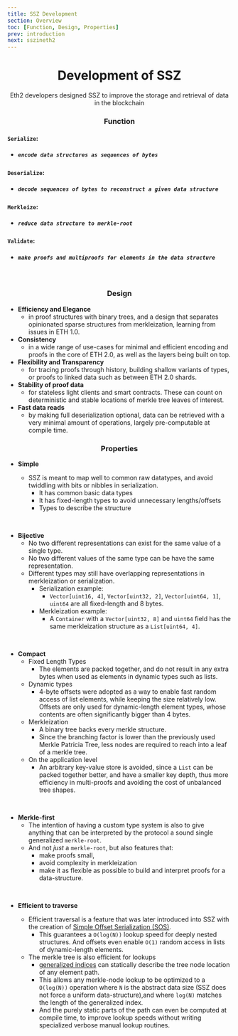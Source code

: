 ```yaml
---
title: SSZ Development
section: Overview
toc: [Function, Design, Properties]
prev: introduction
next: sszineth2
---
```


<div align='center' id='Function'>

# Development of SSZ

Eth2 developers designed SSZ to improve the storage and retrieval of data in the blockchain

### Function

</div>
<div align='start'>

#### `Serialize`: 
- ##### `encode data structures as sequences of bytes`
    
#### `Deserialize`: 
- ##### `decode sequences of bytes to reconstruct a given data structure`

#### `Merkleize`:
- ##### `reduce data structure to merkle-root`

#### `Validate`:
- ##### `make proofs and multiproofs for elements in the data structure`

</div>
<div align='center' id='Design'>

<br/>

### Design

</div>
<div align='start'>

- **Efficiency and Elegance** 
  - in proof structures with binary trees, and a design that separates opinionated sparse structures from merkleization, learning from issues in ETH 1.0.
- **Consistency** 
  - in a wide range of use-cases for minimal and efficient encoding and proofs in the core of ETH 2.0, as well as the layers being built on top.
- **Flexibility and Transparency** 
  - for tracing proofs through history, building shallow variants of types, or proofs to linked data such as between ETH 2.0 shards.
- **Stability of proof data** 
  - for stateless light clients and smart contracts. These can count on deterministic and stable locations of merkle tree leaves of interest.
- **Fast data reads** 
  - by making full deserialization optional, data can be retrieved with a very minimal amount of operations, largely pre-computable at compile time.

</div>
<div align='center' id='Properties'>

### Properties


</div>
<div align='start'>

- **Simple**

  - SSZ is meant to map well to common raw datatypes, and avoid twiddling with bits or nibbles in serialization.
    - It has common basic data types
    - It has fixed-length types to avoid unnecessary lengths/offsets
    - Types to describe the structure
<br/>

- **Bijective**
  - No two different representations can exist for the same value of a single type.
  - No two different values of the same type can be have the same representation.
  - Different types may still have overlapping representations in merkleization or serialization.
    - Serialization example: 
      - `Vector[uint16, 4]`, `Vector[uint32, 2]`, `Vector[uint64, 1]`, `uint64` are all fixed-length and 8 bytes.
    - Merkleization example: 
      - A `Container` with a `Vector[uint32, 8]` and `uint64` field has the same merkleization structure as a `List[uint64, 4]`.
<br/>

- **Compact**
  - Fixed Length Types
    - The elements are packed together, and do not result in any extra bytes when used as elements in dynamic types such as lists.
  - Dynamic types
    -  4-byte offsets were adopted as a way to enable fast random access of list elements, while keeping the size relatively low. Offsets are only used for dynamic-length element types, whose contents are often significantly bigger than 4 bytes.
  - Merkleization 
    - A binary tree backs every merkle structure. 
    - Since the branching factor is lower than the previously used Merkle Patricia Tree, less nodes are required to reach into a leaf of a merkle tree.
  - On the application level
    - An arbitrary key-value store is avoided, since a `List` can be packed together better, and have a smaller key depth, thus more efficiency in multi-proofs and avoiding the cost of unbalanced tree shapes.
<br/>

- **Merkle-first**
  - The intention of having a custom type system is also to give anything that can be interpreted by the protocol a sound single generalized `merkle-root`.
  - And not *just* a `merkle-root`, but also features that: 
    - make proofs small,
    - avoid complexity in merkleization 
    - make it as flexible as possible to build and interpret proofs for a data-structure.

<br/>

- **Efficient to traverse**

  - Efficient traversal is a feature that was later introduced into SSZ with the creation of [Simple Offset Serialization (SOS)](https://gist.github.com/karalabe/3a25832b1413ee98daad9f0c47be3632).
    - This guarantees a `O(log(N))` lookup speed for deeply nested structures. And offsets even enable `O(1)` random access in lists of dynamic-length elements.
  - The merkle tree is also efficient for lookups
    - [generalized indices](./overview/generalized_merkle_tree_indices.md) can statically describe the tree node location of any element path.
    - This allows any merkle-node lookup to be optimized to a `O(log(N))` operation where `N` is the abstract data size (SSZ does not force a uniform data-structure),and where `log(N)` matches the length of the generalized index. 
    - And the purely static parts of the path can even be computed at compile time, to improve lookup speeds without writing specialized verbose manual lookup routines.
